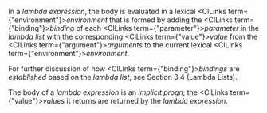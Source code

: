  



In a *lambda expression*, the body is evaluated in a lexical <ClLinks  term={"environment"}><i>environment</i></ClLinks> that is formed by adding the <ClLinks  term={"binding"}><i>binding</i></ClLinks> of each <ClLinks  term={"parameter"}><i>parameter</i></ClLinks> in the *lambda list* with the corresponding <ClLinks  term={"value"}><i>value</i></ClLinks> from the <ClLinks  term={"argument"}><i>arguments</i></ClLinks> to the current lexical <ClLinks  term={"environment"}><i>environment</i></ClLinks>. 



For further discussion of how <ClLinks  term={"binding"}><i>bindings</i></ClLinks> are *established* based on the *lambda list*, see Section 3.4 (Lambda Lists). 



The body of a *lambda expression* is an *implicit progn*; the <ClLinks  term={"value"}><i>values</i></ClLinks> it returns are returned by the *lambda expression*. 



